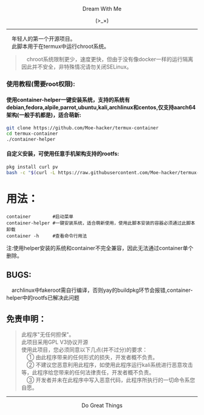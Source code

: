 <p align="center">Dream With Me</p>        
<p align="center">(>_×)</p> 

-----------      

&emsp;年轻人的第一个开源项目。      
&emsp;此脚本用于在termux中运行chroot系统。     
> &emsp;chroot系统限制更少，速度更快，但由于没有像docker一样的运行隔离因此并不安全，非特殊情况请勿关闭SELinux。      

### 使用教程(需要root权限):               
#### 使用container-helper一键安装系统，支持的系统有debian,fedora,alpile,parrot,ubuntu,kali,archlinux和centos,仅支持aarch64架构(一般手机都是)，适合萌新:         
```sh
git clone https://github.com/Moe-hacker/termux-container 
cd termux-container
./container-helper
```
#### 自定义安装，可使用任意手机架构支持的rootfs:
```sh
pkg install curl pv
bash -c "$(curl -L https://raw.githubusercontent.com/Moe-hacker/termux-container/main/container-zh)"
```
# 用法：
```shell
container        #启动菜单
container-helper #一键安装系统，适合萌新使用，使用此脚本安装的容器必须通过此脚本卸载
container -h     #查看命令行用法
```
注:使用helper安装的系统和container不完全兼容，因此无法通过container单个删除。      
## BUGS:        
&emsp;archlinux中fakeroot需自行编译，否则yay的buildpkg环节会报错,container-helper中的rootfs已解决此问题
## 免责申明：        
> 此程序"无任何担保"。          
> 此项目采用GPL V3协议开源          
> 使用此项目，您必须同意以下几点(并不过分)的要求：             
> &emsp;① 由此程序带来的任何形式的损失，开发者概不负责。      
> &emsp;② 不建议您恶意利用此程序，如使用此程序运行kali系统进行恶意攻击等，此程序给您带来的任何法律责任，开发者概不负责。      
> &emsp;③ 开发者并未在此程序中写入恶意代码，此程序所执行的一切命令系您自愿。      

-------     
<p align="center">Do Great Things</p>       
